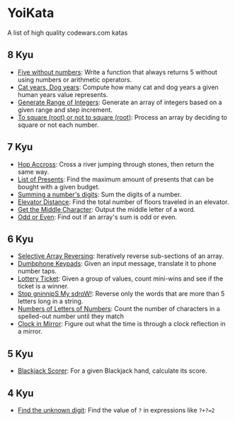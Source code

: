 # YoiKata
A list of high quality codewars.com katas

## 8 Kyu
* [Five without numbers](https://www.codewars.com/kata/59441520102eaa25260000bf): Write a function that always returns 5 without using numbers or arithmetic operators.
* [Cat years, Dog years](https://www.codewars.com/kata/cat-years-dog-years): Compute how many cat and dog years a given human years value represents.
* [Generate Range of Integers](https://www.codewars.com/kata/55eca815d0d20962e1000106): Generate an array of integers based on a given range and step increment.
* [To square (root) or not to square (root)](https://www.codewars.com/kata/to-square-root-or-not-to-square-root): Process an array by deciding to square or not each number.

## 7 Kyu
* [Hop Accross](https://www.codewars.com/kata/hop-across): Cross a river jumping through stones, then return the same way.
* [List of Presents](https://www.codewars.com/kata/5a84d485742ba347b90006b7): Find the maximum amount of presents that can be bought with a given budget.
* [Summing a number's digits](https://www.codewars.com/kata/summing-a-numbers-digits): Sum the digits of a number.
* [Elevator Distance](https://www.codewars.com/kata/elevator-distance): Find the total number of floors traveled in an elevator.
* [Get the Middle Character](http://www.codewars.com/kata/get-the-middle-character/): Output the middle letter of a word.
* [Odd or Even](https://www.codewars.com/kata/odd-or-even): Find out if an array's sum is odd or even.

## 6 Kyu
* [Selective Array Reversing](https://www.codewars.com/kata/selective-array-reversing): Iteratively reverse sub-sections of an array.
* [Dumbphone Keypads](https://www.codewars.com/kata/dumbphone-keypads): Given an input message, translate it to phone number taps.
* [Lottery Ticket](https://www.codewars.com/kata/57f625992f4d53c24200070e): Given a group of values, count mini-wins and see if the ticket is a winner.
* [Stop gninnipS My sdroW!](https://www.codewars.com/kata/5264d2b162488dc400000001): Reverse only the words that are more than 5 letters long in a string.
* [Numbers of Letters of Numbers](https://www.codewars.com/kata/numbers-of-letters-of-numbers): Count the number of characters in a spelled-out number until they match
* [Clock in Mirror](https://www.codewars.com/kata/56548dad6dae7b8756000037): Figure out what the time is through a clock reflection in a mirror.

## 5 Kyu
* [Blackjack Scorer](https://www.codewars.com/kata/blackjack-scorer): For a given Blackjack hand, calculate its score.

## 4 Kyu
* [Find the unknown digit](https://www.codewars.com/kata/546d15cebed2e10334000ed9/): Find the value of `?` in expressions like `?+?=2`
